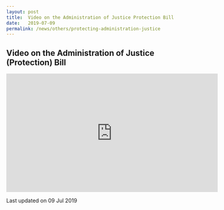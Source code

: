 ```yaml
---
layout: post
title:  Video on the Administration of Justice Protection Bill
date:   2019-07-09
permalink: /news/others/protecting-administration-justice
---
```


Video on the Administration of Justice (Protection) Bill
---

<div class="bp-youtube">
<iframe width="560" height="315" src="https://www.youtube.com/embed/MRn9NCorb6k?rel=0" frameborder="0" allow="accelerometer; autoplay; encrypted-media; gyroscope; picture-in-picture" allowfullscreen></iframe>
</div>

<p class="right-side-updated">Last updated on 09 Jul 2019</p> 
